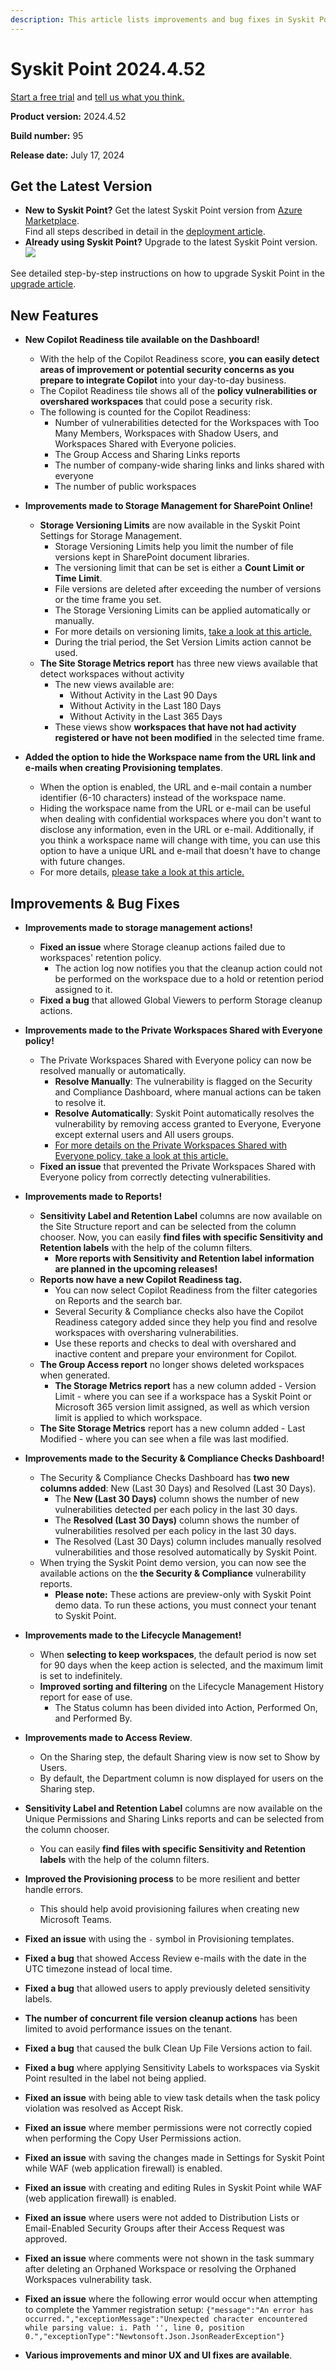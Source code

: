 ```yaml
---
description: This article lists improvements and bug fixes in Syskit Point version 2024.4.52 
---
```


# Syskit Point 2024.4.52 

[Start a free trial](https://www.syskit.com/products/point/free-trial/) and [tell us what you think.](https://www.syskit.com/company/contact-us/)

**Product version:** 2024.4.52 

**Build number:** 95

**Release date:** July 17, 2024

## Get the Latest Version

* **New to Syskit Point?** Get the latest Syskit Point version from [Azure Marketplace](https://azuremarketplace.microsoft.com/en-us/marketplace/apps/syskitltd.syskit\_point).\
 Find all steps described in detail in the [deployment article](../../../set-up-point-data-center/deployment/deploy-syskit-point.md).
* **Already using Syskit Point?** Upgrade to the latest Syskit Point version.\
 [![](https://aka.ms/deploytoazurebutton)](https://portal.azure.com/#create/Microsoft.Template/uri/https%3A%2F%2Fsyskitassetsstorage.blob.core.windows.net%2Fpoint%2FARMTemplates%2FPointUpdateDeploy%2FPointUpdateTemplate.json)

See detailed step-by-step instructions on how to upgrade Syskit Point in the [upgrade article](../../../set-up-point-data-center/deployment/upgrade-syskit-point.md).

## New Features

* **New Copilot Readiness tile available on the Dashboard!**
  * With the help of the Copilot Readiness score, **you can easily detect areas of improvement or potential security concerns as you prepare to integrate Copilot** into your day-to-day business.
  * The Copilot Readiness tile shows all of the **policy vulnerabilities or overshared workspaces** that could pose a security risk. 
  * The following is counted for the Copilot Readiness: 
    * Number of vulnerabilities detected for the Workspaces with Too Many Members, Workspaces with Shadow Users, and Workspaces Shared with Everyone policies.
    * The Group Access and Sharing Links reports
    * The number of company-wide sharing links and links shared with everyone
    * The number of public workspaces

* **Improvements made to Storage Management for SharePoint Online!**
  * **Storage Versioning Limits** are now available in the Syskit Point Settings for Storage Management. 
    * Storage Versioning Limits help you limit the number of file versions kept in SharePoint document libraries.
    * The versioning limit that can be set is either a **Count Limit or Time Limit**. 
    * File versions are deleted after exceeding the number of versions or the time frame you set. 
    * The Storage Versioning Limits can be applied automatically or manually. 
    * For more details on versioning limits, [take a look at this article.](../../../storage-management/versioning-limits.md)
    * During the trial period, the Set Version Limits action cannot be used.
  * **The Site Storage Metrics report** has three new views available that detect workspaces without activity
    * The new views available are: 
      * Without Activity in the Last 90 Days
      * Without Activity in the Last 180 Days
      * Without Activity in the Last 365 Days 
    * These views show **workspaces that have not had activity registered or have not been modified** in the selected time frame. 

* **Added the option to hide the Workspace name from the URL link and e-mails when creating Provisioning templates**. 
  * When the option is enabled, the URL and e-mail contain a number identifier (6-10 characters) instead of the workspace name.
  * Hiding the workspace name from the URL or e-mail can be useful when dealing with confidential workspaces where you don't want to disclose any information, even in the URL or e-mail. Additionally, if you think a workspace name will change with time, you can use this option to have a unique URL and e-mail that doesn't have to change with future changes.
  * For more details, [please take a look at this article.](../../../governance-and-automation/provisioning/hide-workspace-name.md)

## Improvements & Bug Fixes

* **Improvements made to storage management actions!**
  * **Fixed an issue** where Storage cleanup actions failed due to workspaces' retention policy. 
    * The action log now notifies you that the cleanup action could not be performed on the workspace due to a hold or retention period assigned to it. 
  * **Fixed a bug** that allowed Global Viewers to perform Storage cleanup actions. 

* **Improvements made to the Private Workspaces Shared with Everyone policy!** 
  * The Private Workspaces Shared with Everyone policy can now be resolved manually or automatically.
    * **Resolve Manually**: The vulnerability is flagged on the Security and Compliance Dashboard, where manual actions can be taken to resolve it. 
    * **Resolve Automatically**: Syskit Point automatically resolves the vulnerability by removing access granted to Everyone, Everyone except external users and All users groups. 
    * [For more details on the Private Workspaces Shared with Everyone policy, take a look at this article.](../../../governance-and-automation/automated-workflows/private-workspaces-shared-with-everyone-admin.md)
  * **Fixed an issue** that prevented the Private Workspaces Shared with Everyone policy from correctly detecting vulnerabilities.

* **Improvements made to Reports!**
  * **Sensitivity Label and Retention Label** columns are now available on the Site Structure report and can be selected from the column chooser. 
 Now, you can easily **find files with specific Sensitivity and Retention labels** with the help of the column filters.
    * **More reports with Sensitivity and Retention label information are planned in the upcoming releases!**
  * **Reports now have a new Copilot Readiness tag.**
    * You can now select Copilot Readiness from the filter categories on Reports and the search bar.
    * Several Security & Compliance checks also have the Copilot Readiness category added since they help you find and resolve workspaces with oversharing vulnerabilities.
    * Use these reports and checks to deal with overshared and inactive content and prepare your environment for Copilot.
  * **The Group Access report** no longer shows deleted workspaces when generated.
    * **The Storage Metrics report** has a new column added - Version Limit - where you can see if a workspace has a Syskit Point or Microsoft 365 version limit assigned, as well as which version limit is applied to which workspace. 
  * **The Site Storage Metrics** report has a new column added - Last Modified - where you can see when a file was last modified.

* **Improvements made to the Security & Compliance Checks Dashboard!** 
  * The Security & Compliance Checks Dashboard has **two new columns added**: New (Last 30 Days) and Resolved (Last 30 Days).
    * The **New (Last 30 Days)** column shows the number of new vulnerabilities detected per each policy in the last 30 days.
    * The **Resolved (Last 30 Days)** column shows the number of vulnerabilities resolved per each policy in the last 30 days.
     * The Resolved (Last 30 Days) column includes manually resolved vulnerabilities and those resolved automatically by Syskit Point. 
  * When trying the Syskit Point demo version, you can now see the available actions on the **the Security & Compliance** vulnerability reports.
    * **Please note:** These actions are preview-only with Syskit Point demo data. To run these actions, you must connect your tenant to Syskit Point.

* **Improvements made to the Lifecycle Management!**
  * When **selecting to keep workspaces**, the default period is now set for 90 days when the keep action is selected, and the maximum limit is set to indefinitely.
  * **Improved sorting and filtering** on the Lifecycle Management History report for ease of use.
    * The Status column has been divided into Action, Performed On, and Performed By.

* **Improvements made to Access Review**.
  * On the Sharing step, the default Sharing view is now set to Show by Users.
  * By default, the Department column is now displayed for users on the Sharing step. 

* **Sensitivity Label and Retention Label** columns are now available on the Unique Permissions and Sharing Links reports and can be selected from the column chooser.
  * You can easily **find files with specific Sensitivity and Retention labels** with the help of the column filters.

* **Improved the Provisioning process** to be more resilient and better handle errors. 
  * This should help avoid provisioning failures when creating new Microsoft Teams.

* **Fixed an issue** with using the `-` symbol in Provisioning templates. 

* **Fixed a bug** that showed Access Review e-mails with the date in the UTC timezone instead of local time.

* **Fixed a bug** that allowed users to apply previously deleted sensitivity labels.

* **The number of concurrent file version cleanup actions** has been limited to avoid performance issues on the tenant. 

* **Fixed a bug** that caused the bulk Clean Up File Versions action to fail.

* **Fixed a bug** where applying Sensitivity Labels to workspaces via Syskit Point resulted in the label not being applied.

* **Fixed an issue** with being able to view task details when the task policy violation was resolved as Accept Risk.  

* **Fixed an issue** where member permissions were not correctly copied when performing the Copy User Permissions action. 

* **Fixed an issue** with saving the changes made in Settings for Syskit Point while WAF (web application firewall) is enabled. 

* **Fixed an issue** with creating and editing Rules in Syskit Point while WAF (web application firewall) is enabled. 

* **Fixed an issue** where users were not added to Distribution Lists or Email-Enabled Security Groups after their Access Request was approved. 

* **Fixed an issue** where comments were not shown in the task summary after deleting an Orphaned Workspace or resolving the Orphaned Workspaces vulnerability task.

* **Fixed an issue** where the following error would occur when attempting to complete the Yammer registration setup: 
`{"message":"An error has occurred.","exceptionMessage":"Unexpected character encountered while parsing value: i. Path '', line 0, position 0.","exceptionType":"Newtonsoft.Json.JsonReaderException"}`

* **Various improvements and minor UX and UI fixes are available**.
